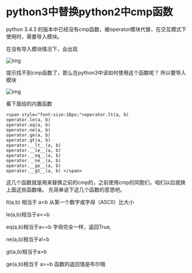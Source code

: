 # python3中替换python2中cmp函数





python 3.4.3 的版本中已经没有cmp函数，被operator模块代替，在交互模式下使用时，需要导入模块。

在没有导入模块情况下，会出现

![img](https://img-blog.csdn.net/20160810203900772?watermark/2/text/aHR0cDovL2Jsb2cuY3Nkbi5uZXQv/font/5a6L5L2T/fontsize/400/fill/I0JBQkFCMA==/dissolve/70/gravity/Center)

提示找不到cmp函数了，那么在python3中该如何使用这个函数呢？
所以要导入模块

![img](https://img-blog.csdn.net/20160810203944757?watermark/2/text/aHR0cDovL2Jsb2cuY3Nkbi5uZXQv/font/5a6L5L2T/fontsize/400/fill/I0JBQkFCMA==/dissolve/70/gravity/Center)

看下面给的内置函数

~~~
<span style="font-size:18px;">operator.lt(a, b)   
operator.le(a, b)   
operator.eq(a, b)   
operator.ne(a, b)   
operator.ge(a, b)   
operator.gt(a, b)   
operator.__lt__(a, b)   
operator.__le__(a, b)   
operator.__eq__(a, b)   
operator.__ne__(a, b)   
operator.__ge__(a, b)   
operator.__gt__(a, b) </span>
~~~



这几个函数就是用来替换之前的cmp的，之前使用cmp的同胞们，咱们以后就换上面这些函数咯。
先简单说下这几个函数的意思吧。

lt(a,b) 相当于 a<b     从第一个数字或字母（ASCII）比大小 

le(a,b)相当于a<=b

eq(a,b)相当于a==b     字母完全一样，返回True,

ne(a,b)相当于a!=b

gt(a,b)相当于a>b

ge(a,b)相当于 a>=b
函数的返回值是布尔哦


